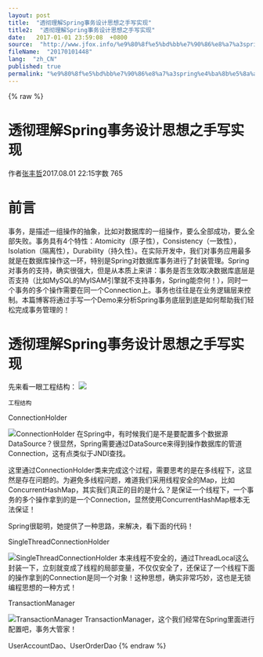 ```yaml
---
layout: post
title:  "透彻理解Spring事务设计思想之手写实现"
title2:  "透彻理解Spring事务设计思想之手写实现"
date:   2017-01-01 23:59:08  +0800
source:  "http://www.jfox.info/%e9%80%8f%e5%bd%bb%e7%90%86%e8%a7%a3spring%e4%ba%8b%e5%8a%a1%e8%ae%be%e8%ae%a1%e6%80%9d%e6%83%b3%e4%b9%8b%e6%89%8b%e5%86%99%e5%ae%9e%e7%8e%b0.html"
fileName:  "20170101448"
lang:  "zh_CN"
published: true
permalink: "%e9%80%8f%e5%bd%bb%e7%90%86%e8%a7%a3spring%e4%ba%8b%e5%8a%a1%e8%ae%be%e8%ae%a1%e6%80%9d%e6%83%b3%e4%b9%8b%e6%89%8b%e5%86%99%e5%ae%9e%e7%8e%b0.html"
---
```

{% raw %}
# 透彻理解Spring事务设计思想之手写实现 


作者[张丰哲](/u/cb569cce501b)2017.08.01 22:15字数 765
# 前言

事务，是描述一组操作的抽象，比如对数据库的一组操作，要么全部成功，要么全部失败。事务具有4个特性：Atomicity（原子性），Consistency（一致性），Isolation（隔离性），Durability（持久性）。在实际开发中，我们对事务应用最多就是在数据库操作这一环，特别是Spring对数据库事务进行了封装管理。Spring对事务的支持，确实很强大，但是从本质上来讲：事务是否生效取决数据库底层是否支持（比如MySQL的MyISAM引擎就不支持事务，Spring能奈何！），同时一个事务的多个操作需要在同一个Connection上。事务也往往是在业务逻辑层来控制。本篇博客将通过手写一个Demo来分析Spring事务底层到底是如何帮助我们轻松完成事务管理的！

# 透彻理解Spring事务设计思想之手写实现

先来看一眼工程结构：
![](39eab97.png) 
  
    工程结构 
   
  
 
ConnectionHolder

![](7da1181.png)ConnectionHolder
在Spring中，有时候我们是不是要配置多个数据源DataSource？很显然，Spring需要通过DataSource来得到操作数据库的管道Connection，这有点类似于JNDI查找。

这里通过ConnectionHolder类来完成这个过程，需要思考的是在多线程下，这显然是存在问题的。为避免多线程问题，难道我们采用线程安全的Map，比如ConcurrentHashMap，其实我们真正的目的是什么？是保证一个线程下，一个事务的多个操作拿到的是一个Connection，显然使用ConcurrentHashMap根本无法保证！

Spring很聪明，她提供了一种思路，来解决，看下面的代码！

SingleThreadConnectionHolder

![](3687fa8.png)SingleThreadConnectionHolder
本来线程不安全的，通过ThreadLocal这么封装一下，立刻就变成了线程的局部变量，不仅仅安全了，还保证了一个线程下面的操作拿到的Connection是同一个对象！这种思想，确实非常巧妙，这也是无锁编程思想的一种方式！

TransactionManager

![](b19ac8d.png)TransactionManager
TransactionManager，这个我们经常在Spring里面进行配置吧，事务大管家！

UserAccountDao、UserOrderDao
{% endraw %}